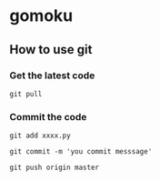 # gomoku

## How to use git


### Get the latest code

`git pull`


### Commit the code

`git add xxxx.py`

`git commit -m 'you commit messsage'`

`git push origin master`

